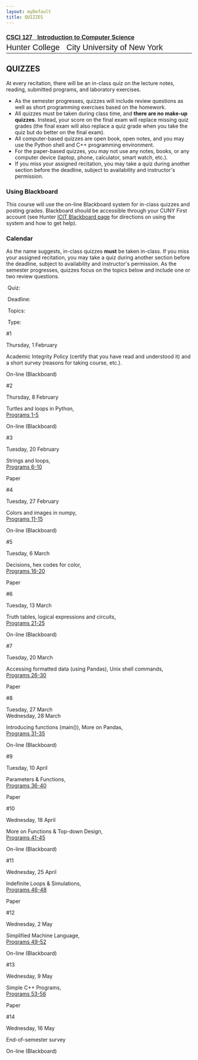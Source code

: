 ```yaml
---
layout: myDefault
title: QUIZZES
---
```


### [<span style="font-family:Arial">CSCI 127 &nbsp; Introduction to Computer Science</span>](../127_2018_summer.html)  
<span style="line-height:0.1; font-family:Arial; font-size:21.8px">Hunter College &nbsp; City University of New York</span> 

---  
  	
QUIZZES
---

At every recitation, there will be an in-class quiz on the lecture notes, reading, submitted programs, and laboratory exercises.

*   As the semester progresses, quizzes will include review questions as well as short programming exercises based on the homework.
*   All quizzes must be taken during class time, and **there are no make-up quizzes.** Instead, your score on the final exam will replace missing quiz grades (the final exam will also replace a quiz grade when you take the quiz but do better on the final exam).
*   All computer-based quizzes are open book, open notes, and you may use the Python shell and C++ programming environment.
*   For the paper-based quizzes, you may not use any notes, books, or any computer device (laptop, phone, calculator, smart watch, etc.).
*   If you miss your assigned recitation, you may take a quiz during another section before the deadline, subject to availability and instructor's permission.

### Using Blackboard

This course will use the on-line Blackboard system for in-class quizzes and posting grades. Blackboard should be accessible through your CUNY First account (see Hunter [ICIT Blackboard page](http://www.hunter.cuny.edu/it/blackboard/blackboard-information-page) for directions on using the system and how to get help).

### Calendar

As the name suggests, in-class quizzes **must** be taken in-class. If you miss your assigned recitation, you may take a quiz during another section before the deadline, subject to availability and instructor's permission. As the semester progresses, quizzes focus on the topics below and include one or two review questions.

 Quiz:

 Deadline:

 Topics:

 Type:

#1

Thursday, 1 February

Academic Integrity Policy (certify that you have read and understood it) and  
a short survey (reasons for taking course, etc.).

On-line (Blackboard)

#2

Thursday, 8 February

Turtles and loops in Python,  
[Programs 1-5](ps.html#set1)

On-line (Blackboard)

#3

Tuesday, 20 February

Strings and loops,  
[Programs 6-10](ps.html#set2)

Paper

#4

Tuesday, 27 February

Colors and images in numpy,  
[Programs 11-15](ps.html#set3)

On-line (Blackboard)

#5

Tuesday, 6 March

Decisions, hex codes for color,  
[Programs 16-20](ps.html#set4)

Paper

#6

Tuesday, 13 March

Truth tables, logical expressions and circuits,  
[Programs 21-25](ps.html#set5)

On-line (Blackboard)

#7

Tuesday, 20 March

Accessing formatted data (using Pandas), Unix shell commands,  
[Programs 26-30](ps.html#set6)

Paper

#8

Tuesday, 27 March  
Wednesday, 28 March

Introducing functions (main()), More on Pandas,  
[Programs 31-35](ps.html#set7)

On-line (Blackboard)

#9

Tuesday, 10 April

Parameters & Functions,  
[Programs 36-40](ps.html#set8)

Paper

#10

Wednesday, 18 April

More on Functions & Top-down Design,  
[Programs 41-45](ps.html#set9)

On-line (Blackboard)

#11

Wednesday, 25 April

Indefinite Loops & Simulations,  
[Programs 46-48](ps.html#set10)

Paper

#12

Wednesday, 2 May

Simplified Machine Language,  
[Programs 49-52](ps.html#set11)

On-line (Blackboard)

#13

Wednesday, 9 May

Simple C++ Programs,  
[Programs 53-56](ps.html#set12)

Paper

#14

Wednesday, 16 May

End-of-semester survey

On-line (Blackboard)
